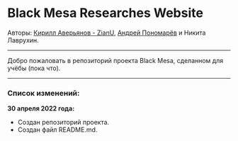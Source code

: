 # Black Mesa Researches Website
Авторы: [Кирилл Аверьянов - ZianU](https://github.com/AzureLinker), [Андрей Пономарёв](https://github.com/ponomarevandrej881) и Никита Лаврухин. 
***
Добро пожаловать в репозиторий проекта Black Mesa, сделанном для учёбы (пока что).
***
### Список изменений:
__30 апреля 2022 года:__
- Создан репозиторий проекта.
- Создан файл README.md.